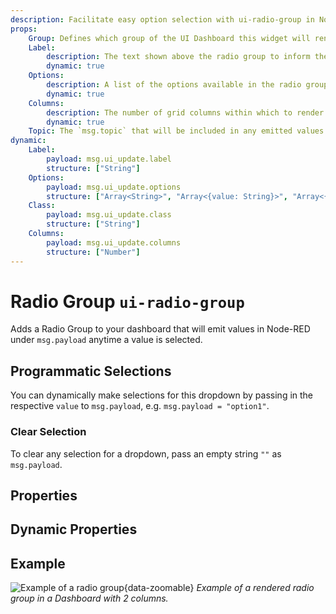 ```yaml
---
description: Facilitate easy option selection with ui-radio-group in Node-RED Dashboard 2.0 for streamlined user choices.
props:
    Group: Defines which group of the UI Dashboard this widget will render in.
    Label:
        description: The text shown above the radio group to inform the user of what options are available.  Html content is allowed.
        dynamic: true
    Options:
        description: A list of the options available in the radio group. Each row defines a `label` (shown alongside each radio button) and `value` (emitted on selection) property.
        dynamic: true
    Columns:
        description: The number of grid columns within which to render the radio group. This is useful for when you want to render the options horizontally, or if you have many options and want to save vertical space.
        dynamic: true
    Topic: The `msg.topic` that will be included in any emitted values
dynamic:
    Label:
        payload: msg.ui_update.label
        structure: ["String"]
    Options:
        payload: msg.ui_update.options
        structure: ["Array<String>", "Array<{value: String}>", "Array<{value: String, label: String}>"]
    Class:
        payload: msg.ui_update.class
        structure: ["String"]
    Columns:
        payload: msg.ui_update.columns
        structure: ["Number"]
---
```


<script setup>
    import TryDemo from "./../../components/TryDemo.vue";
</script>


<TryDemo href="radio-group">

# Radio Group `ui-radio-group`

</TryDemo>

Adds a Radio Group to your dashboard that will emit values in Node-RED under `msg.payload` anytime a value is selected.

## Programmatic Selections

You can dynamically make selections for this dropdown by passing in the respective `value` to `msg.payload`, e.g. `msg.payload = "option1"`.

### Clear Selection

 To clear any selection for a dropdown, pass an empty string `""` as `msg.payload`.

## Properties

<PropsTable/>

## Dynamic Properties

<DynamicPropsTable/>

## Example

![Example of a radio group](/images/node-examples/ui-radio.png "Example of a radio group"){data-zoomable}
*Example of a rendered radio group in a Dashboard with 2 columns.*
